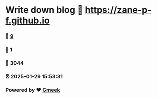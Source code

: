 # Write down blog :link: https://zane-p-f.github.io 
### :page_facing_up: [9](https://zane-p-f.github.io/tag.html) 
### :speech_balloon: 1 
### :hibiscus: 3044 
### :alarm_clock: 2025-01-29 15:53:31 
### Powered by :heart: [Gmeek](https://github.com/Meekdai/Gmeek)
